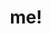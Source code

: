 ---
pid: llp354
title: me!
location_transcription: In front of Art Museum Philadelphia
coordinates: "[-75.180331715375, 39.965116455005]"
zipcode: '19130'
gen_neighborhood: North Philadelphia
neighborhood: Art Museum,Francisville
outside_phl: 
age: '11'
age_range: 6-13
instagram: 
image_file_name: llp_354.jpg
proposal_transcription: |-
  people will carve their name in the sign with a tool that will be there.

  Me!

  tool
topic: Uplifting
topic_summary: '0'
type: Interactive,Sculpture Statue
keywords_other: me, carving
credit: 'Alexandra Prysevak #hashtag'
image_labels: 
twitter: 
facebook: 
permalink: "/monuments/llp354/"
layout: item-page
---